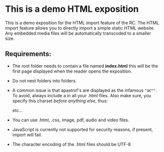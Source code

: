 This is a demo HTML exposition
==============================

This is a demo exposition for the HTML import feature of the RC. The
HTML import feature allows you to directly import a simple static HTML website. 
Any embedded media files will be automatically transcoded to a smaller size. 

Requirements:
-------------

* The root folder needs to contain a file named __index.html__
  this will be the first page displayed when the reader opens the exposition.
* Do not nest folders into folders.
* A common issue is that apastrof's are displayed as the infamous `"â€™"`.
  To avoid, always include a <meta charset="utf-8"> in all your .html files.
  Also make sure, you specify this charset _before anything else_, thus:

    <!DOCTYPE html>
    <head>
        <meta charset="utf-8">
	    <title>Title of exposition</title>
		<link rel="stylesheet" href="styles.css"> 
		etc...
    </head>
    <body>
	
 	
* You can use .html, .css, image, pdf, audio and video files. 
* JavaScript is currently not supported for security reasons, if present, import will fail.
* The character encoding of the .html files should be UTF-8
